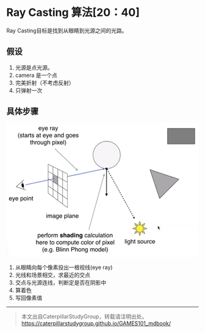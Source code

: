 # Ray Casting 算法[20：40]

Ray Casting目标是找到从眼睛到光源之间的光路。  

## 假设

1. 光源是点光源。
2. camera 是一个点
3. 完美折射（不考虑反射）
4. 只弹射一次

## 具体步骤

![](../assets/84.PNG)  

1. 从眼睛向每个像素投出一根视线(eye ray)
2. 光线和场景相交，求最近的交点
3. 交点与光源连线，判断定是否在阴影中 
4. 算着色 
5. 写回像素值


------------------------------

> 本文出自CaterpillarStudyGroup，转载请注明出处。  
> https://caterpillarstudygroup.github.io/GAMES101_mdbook/